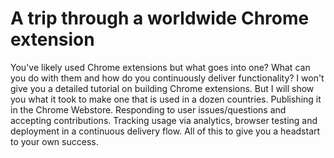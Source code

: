 # A trip through a worldwide Chrome extension

You've likely used Chrome extensions but what goes into one? What can you do with them and how do you continuously deliver functionality? I won't give you a detailed tutorial on building Chrome extensions. But I will show you what it took to make one that is used in a dozen countries. Publishing it in the Chrome Webstore. Responding to user issues/questions and accepting contributions. Tracking usage via analytics, browser testing and deployment in a continuous delivery flow. All of this to give you a headstart to your own success.
